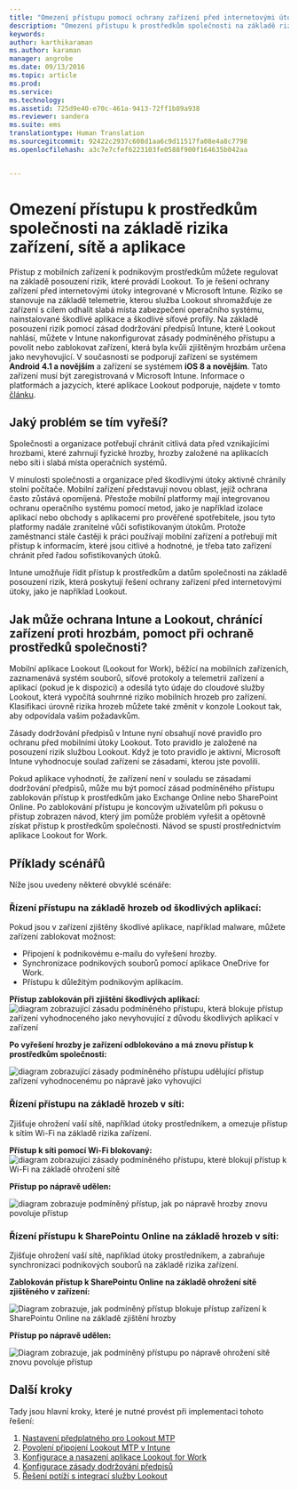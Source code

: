 ```yaml
---
title: "Omezení přístupu pomocí ochrany zařízení před internetovými útoky | Microsoft Intune"
description: "Omezení přístupu k prostředkům společnosti na základě rizika zařízení, sítě a aplikace."
keywords: 
author: karthikaraman
ms.author: karaman
manager: angrobe
ms.date: 09/13/2016
ms.topic: article
ms.prod: 
ms.service: 
ms.technology: 
ms.assetid: 725d9e40-e70c-461a-9413-72ff1b89a938
ms.reviewer: sandera
ms.suite: ems
translationtype: Human Translation
ms.sourcegitcommit: 92422c2937c608d1aa6c9d11517fa08e4a8c7798
ms.openlocfilehash: a3c7e7cfef6223103fe0588f900f164635b042aa


---
```


# Omezení přístupu k prostředkům společnosti na základě rizika zařízení, sítě a aplikace
Přístup z mobilních zařízení k podnikovým prostředkům můžete regulovat na základě posouzení rizik, které provádí Lookout. To je řešení ochrany zařízení před internetovými útoky integrované v Microsoft Intune. Riziko se stanovuje na základě telemetrie, kterou služba Lookout shromažďuje ze zařízení s cílem odhalit slabá místa zabezpečení operačního systému, nainstalované škodlivé aplikace a škodlivé síťové profily. Na základě posouzení rizik pomocí zásad dodržování předpisů Intune, které Lookout nahlásí, můžete v Intune nakonfigurovat zásady podmíněného přístupu a povolit nebo zablokovat zařízení, která byla kvůli zjištěným hrozbám určena jako nevyhovující.  V současnosti se podporují zařízení se systémem **Android** **4.1 a novějším** a zařízení se systémem **iOS 8 a novějším**. Tato zařízení musí být zaregistrovaná v Microsoft Intune.  Informace o platformách a jazycích, které aplikace Lookout podporuje, najdete v tomto [článku](https://personal.support.lookout.com/hc/en-us/articles/114094140253).
## Jaký problém se tím vyřeší?
Společnosti a organizace potřebují chránit citlivá data před vznikajícími hrozbami, které zahrnují fyzické hrozby, hrozby založené na aplikacích nebo síti i slabá místa operačních systémů.

V minulosti společnosti a organizace před škodlivými útoky aktivně chránily stolní počítače. Mobilní zařízení představují novou oblast, jejíž ochrana často zůstává opomíjená. Přestože mobilní platformy mají integrovanou ochranu operačního systému pomocí metod, jako je například izolace aplikací nebo obchody s aplikacemi pro prověřené spotřebitele, jsou tyto platformy nadále zranitelné vůči sofistikovaným útokům. Protože zaměstnanci stále častěji k práci používají mobilní zařízení a potřebují mít přístup k informacím, které jsou citlivé a hodnotné, je třeba tato zařízení chránit před řadou sofistikovaných útoků.

Intune umožňuje řídit přístup k prostředkům a datům společnosti na základě posouzení rizik, která poskytují řešení ochrany zařízení před internetovými útoky, jako je například Lookout.

## Jak může ochrana Intune a Lookout, chránící zařízení proti hrozbám, pomoct při ochraně prostředků společnosti?
Mobilní aplikace Lookout (Lookout for Work), běžící na mobilních zařízeních, zaznamenává systém souborů, síťové protokoly a telemetrii zařízení a aplikací (pokud je k dispozici) a odesílá tyto údaje do cloudové služby Lookout, která vypočítá souhrnné riziko mobilních hrozeb pro zařízení. Klasifikaci úrovně rizika hrozeb můžete také změnit v konzole Lookout tak, aby odpovídala vašim požadavkům.  

Zásady dodržování předpisů v Intune nyní obsahují nové pravidlo pro ochranu před mobilními útoky Lookout. Toto pravidlo je založené na posouzení rizik službou Lookout. Když je toto pravidlo je aktivní, Microsoft Intune vyhodnocuje soulad zařízení se zásadami, kterou jste povolili.

Pokud aplikace vyhodnotí, že zařízení není v souladu se zásadami dodržování předpisů, může mu být pomocí zásad podmíněného přístupu zablokován přístup k prostředkům jako Exchange Online nebo SharePoint Online. Po zablokování přístupu je koncovým uživatelům při pokusu o přístup zobrazen návod, který jim pomůže problém vyřešit a opětovně získat přístup k prostředkům společnosti. Návod se spustí prostřednictvím aplikace Lookout for Work.

## Příklady scénářů
Níže jsou uvedeny některé obvyklé scénáře:
### Řízení přístupu na základě hrozeb od škodlivých aplikací:
Pokud jsou v zařízení zjištěny škodlivé aplikace, například malware, můžete zařízení zablokovat možnost:
* Připojení k podnikovému e-mailu do vyřešení hrozby.
* Synchronizace podnikových souborů pomocí aplikace OneDrive for Work.
* Přístupu k důležitým podnikovým aplikacím.

**Přístup zablokován při zjištění škodlivých aplikací:**
![diagram zobrazující zásadu podmíněného přístupu, která blokuje přístup zařízení vyhodnoceného jako nevyhovující z důvodu škodlivých aplikací v zařízení](../media/mtp/malicious-apps-blocked.png)

**Po vyřešení hrozby je zařízení odblokováno a má znovu přístup k prostředkům společnosti:**

![diagram zobrazující zásady podmíněného přístupu udělující přístup zařízení vyhodnocenému po nápravě jako vyhovující](../media/mtp/malicious-apps-unblocked.png)
### Řízení přístupu na základě hrozeb v síti:
Zjišťuje ohrožení vaší sítě, například útoky prostředníkem, a omezuje přístup k sítím Wi-Fi na základě rizika zařízení.

**Přístup k síti pomocí Wi-Fi blokovaný:**
![diagram zobrazující zásady podmíněného přístupu, které blokují přístup k Wi-Fi na základě ohrožení sítě](../media/mtp/network-wifi-blocked.png)

**Přístup po nápravě udělen:**

![diagram zobrazuje podmíněný přístup, jak po nápravě hrozby znovu povoluje přístup](../media/mtp/network-wifi-unblocked.png)
### Řízení přístupu k SharePointu Online na základě hrozeb v síti:

Zjišťuje ohrožení vaší sítě, například útoky prostředníkem, a zabraňuje synchronizaci podnikových souborů na základě rizika zařízení.

**Zablokován přístup k SharePointu Online na základě ohrožení sítě zjištěného v zařízení:**

![Diagram zobrazuje, jak podmíněný přístup blokuje přístup zařízení k SharePointu Online na základě zjištění hrozby](../media/mtp/network-spo-blocked.png)


**Přístup po nápravě udělen:**

![Diagram zobrazuje, jak podmíněný přístupu po nápravě ohrožení sítě znovu povoluje přístup](../media/mtp/network-spo-unblocked.png)

## Další kroky
Tady jsou hlavní kroky, které je nutné provést při implementaci tohoto řešení:
1.  [Nastavení předplatného pro Lookout MTP](set-up-your-subscription-with-lookout-mtp.md)
2.  [Povolení připojení Lookout MTP v Intune](enable-lookout-mtp-connection-in-intune.md)
3.  [Konfigurace a nasazení aplikace Lookout for Work](configure-and-deploy-lookout-for-work-apps.md)
4.  [Konfigurace zásady dodržování předpisů](enable-device-threat-protection-rule-in-compliance-policy.md)
5.  [Řešení potíží s integrací služby Lookout](http://docs.microsoft.com/en-us/intune/troubleshoot/troubleshooting-lookout-integration)



<!--HONumber=Oct16_HO2-->


